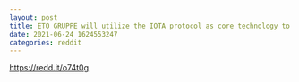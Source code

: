 ```yaml
--- 
layout: post 
title: ETO GRUPPE will utilize the IOTA protocol as core technology to develop traffic infrastructure sensors funded by German Federal Ministry of Transportation and Digital Infrastructure (BMVI) 
date: 2021-06-24 1624553247 
categories: reddit 
--- 
```

https://redd.it/o74t0g